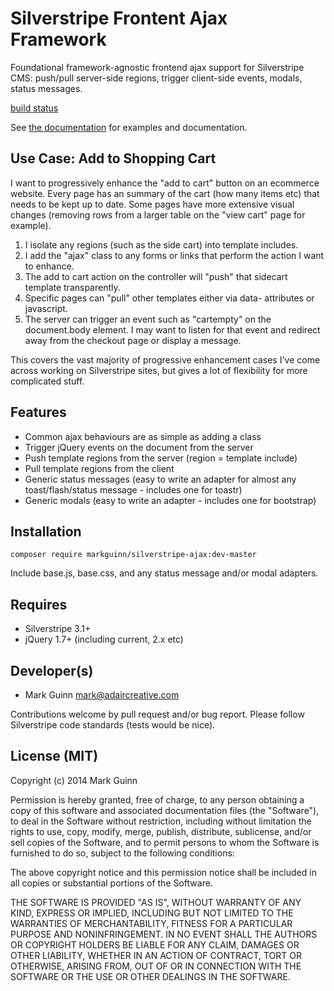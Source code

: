 Silverstripe Frontent Ajax Framework
====================================

Foundational framework-agnostic frontend ajax support for Silverstripe CMS: push/pull server-side regions, trigger
client-side events, modals, status messages.

[build status](https://travis-ci.org/markguinn/silverstripe-ajax)

See [the documentation](docs/en/index.md) for examples and documentation.

Use Case: Add to Shopping Cart
------------------------------
I want to progressively enhance the "add to cart" button on an ecommerce website.  Every page has an summary of the cart
(how many items etc) that needs to be kept up to date.  Some pages have more extensive visual changes (removing rows from
a larger table on the "view cart" page for example).

1. I isolate any regions (such as the side cart) into template includes.
2. I add the "ajax" class to any forms or links that perform the action I want to enhance.
3. The add to cart action on the controller will "push" that sidecart template transparently.
4. Specific pages can "pull" other templates either via data- attributes or javascript.
5. The server can trigger an event such as "cartempty" on the document.body element. I may want to listen for that event
   and redirect away from the checkout page or display a message.

This covers the vast majority of progressive enhancement cases I've come across working on Silverstripe sites, but gives
a lot of flexibility for more complicated stuff.


Features
--------
- Common ajax behaviours are as simple as adding a class
- Trigger jQuery events on the document from the server
- Push template regions from the server (region = template include)
- Pull template regions from the client
- Generic status messages (easy to write an adapter for almost any toast/flash/status message - includes one for toastr)
- Generic modals (easy to write an adapter - includes one for bootstrap)


Installation
------------

```
composer require markguinn/silverstripe-ajax:dev-master
```

Include base.js, base.css, and any status message and/or modal adapters.


Requires
--------
- Silverstripe 3.1+
- jQuery 1.7+ (including current, 2.x etc)


Developer(s)
------------
- Mark Guinn <mark@adaircreative.com>

Contributions welcome by pull request and/or bug report.
Please follow Silverstripe code standards (tests would be nice).


License (MIT)
-------------
Copyright (c) 2014 Mark Guinn

Permission is hereby granted, free of charge, to any person obtaining a copy of
this software and associated documentation files (the "Software"), to deal in
the Software without restriction, including without limitation the rights to use,
copy, modify, merge, publish, distribute, sublicense, and/or sell copies of the
Software, and to permit persons to whom the Software is furnished to do so, subject
to the following conditions:

The above copyright notice and this permission notice shall be included in all copies
or substantial portions of the Software.

THE SOFTWARE IS PROVIDED "AS IS", WITHOUT WARRANTY OF ANY KIND, EXPRESS OR IMPLIED,
INCLUDING BUT NOT LIMITED TO THE WARRANTIES OF MERCHANTABILITY, FITNESS FOR A PARTICULAR
PURPOSE AND NONINFRINGEMENT. IN NO EVENT SHALL THE AUTHORS OR COPYRIGHT HOLDERS BE LIABLE
FOR ANY CLAIM, DAMAGES OR OTHER LIABILITY, WHETHER IN AN ACTION OF CONTRACT, TORT OR
OTHERWISE, ARISING FROM, OUT OF OR IN CONNECTION WITH THE SOFTWARE OR THE USE OR OTHER
DEALINGS IN THE SOFTWARE.
